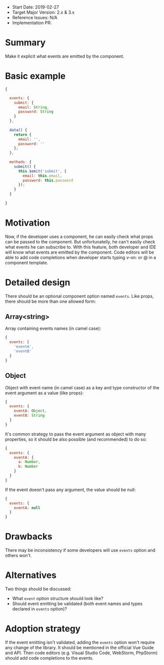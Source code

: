 - Start Date: 2019-02-27
- Target Major Version: 2.x & 3.x
- Reference Issues: N/A
- Implementation PR:

# Summary

Make it explicit what events are emitted by the component.

# Basic example

```javascript
{

  events: {
    submit: {
      email: String,
      password: String
    }
  },
  
  data() {
    return {
      email: '',
      password: ''
    };
  },
  
  methods: {
    submit() {
      this.$emit('submit', {
        email: this.email,
        password: this.password
      });
    }
  }
  
}
```

# Motivation

Now, if the developer uses a component, he can easily check what props can be passed to the component. But unfortunatelly, he can't easily check what events he can subscribe to. With this feature, both developer and IDE will know what events are emitted by the component. Code editors will be able to add code completions when developer starts typing v-on: or @ in a component template.

# Detailed design

There should be an optional component option named `events`.
Like props, there should be more than one allowed form:

## Array&lt;string&gt;

Array containing events names (in camel case):

```javascript
{
  events: [
    'eventA',
    'eventB'
  }
}
```

## Object

Object with event name (in camel case) as a key and type constructor of the event argument as a value (like props):

```javascript
{
  events: {
    eventA: Object,
    eventB: String
  }
}
```

It's common strategy to pass the event argument as object with many properties, so it should be also possible (and recommended) to do so:

```javascript
{
  events: {
    eventA: {
      a: Number,
      b: Number
    }
  }
}
```

If the event doesn't pass any argument, the value should be null:

```javascript
{
  events: {
    eventA: null
  }
}
```

# Drawbacks

There may be inconsistency if some developers will use `events` option and others won't.

# Alternatives

Two things should be discussed:
- What `event` option structure should look like?
- Should event emitting be validated (both event names and types declared in `events` option)?

# Adoption strategy

If the event emitting isn't validated, adding the `events` option won't require any change of the library. It should be mentioned in the official Vue Guide and API. Then code editors (e.g. Visual Studio Code, WebStorm, PhpStorm) should add code completions to the events.
